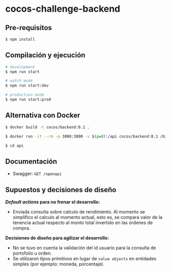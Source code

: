 # cocos-challenge-backend

## Pre-requisitos

```bash
$ npm install
```

## Compilación y ejecución

```bash
# development
$ npm run start

# watch mode
$ npm run start:dev

# production mode
$ npm run start:prod
```

## Alternativa con Docker

```bash
$ docker build -t cocos/backend:0.1 .

$ docker run -it --rm -p 3000:3000 -v $(pwd):/api cocos/backend:0.1 /bin/bash

$ cd api
```

## Documentación

- Swagger: `GET /openapi`

## Supuestos y decisiones de diseño

***Default actions* para no frenar el desarrollo:**

- Enviada consulta sobre calculo de rendimiento. Al momento se simplifico el calculo al momento actual, esto es, se compara valor de la tenencia actual respecto al monto total invertido en las órdenes de compra.

**Decisiones de diseño para agilizar el desarrollo:**

- No se tuvo en cuenta la validación del id usuario para la consulta de portofolio u orden.
- Se utilizaron tipos primitivos en lugar de `value objects` en entidades simples (por ejemplo: moneda, porcentaje).
